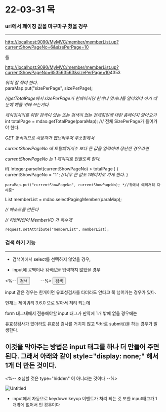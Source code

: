 # 22-03-31 목

### url에서 페이징 값을 마구마구 쳤을 경우

---

[http://localhost:9090/MyMVC/member/memberList.up?currentShowPageNo=6&sizePerPage=10](http://localhost:9090/MyMVC/member/memberList.up?currentShowPageNo=6&sizePerPage=10)

를

[http://localhost:9090/MyMVC/member/memberList.up?currentShowPageNo=653563563&sizePerPage=10](http://localhost:9090/MyMVC/member/memberList.up?currentShowPageNo=6&sizePerPage=10)4353

*위치 잘 줘야 한다.*			
paraMap.put("sizePerPage", sizePerPage);  

*//getTotalPage에서 sizePerPage가 한페이지당 한개냐 몇개냐를 알아와야 하기 때문에 얘를 위에 쓰는거다.*

			
*페이징처리를 위한 검색이 있는 또는 검색이 없는 전체회원에 대한 총페이지 알아오기*
int totalPage = mdao.getTotalPage(paraMap);    /// 전체 SizePerPage가 들어가야 한다.

*GET 방식이므로 사용자가 웹브라우저 주소창에서* 

*currentShowPageNo 에 토탈페이지수 보다 큰 값을 입력하여 장난친 경우라면* 

*currentShowPageNo 는 1 페이지로 만들도록 한다.* 

if( Integer.parseInt(currentShowPageNo) > totalPage ) {
	currentShowPageNo = "1"; *//너무 큰 값도 1페이지로 가게 한다.*
}

	paraMap.put("currentShowPageNo", currentShowPageNo); *//위에서 예외처리 다 해줌*

	
List<MemberVO> memberList = mdao.selectPagingMember(paraMap);

 *// 메소드를 만든다* 

 *// 리턴타입이 MemberVO 가 복수개*

	request.setAttribute("memberList", memberList);

### 검색 하기 기능

---

 - 검색어에서 select를 선택하지 않았을 경우, 

 - input에 공백이나 검색값을 입력하지 않았을 경우

<%-- <button type="button" onclick="goSearch();" style="margin-right: 30px;">검색</button> --%>
<input type="submit" value="검색" />

input 같은 경우는 한개이면 유효성검사를 타더라도 안타고 쭉 넘어가는 경우가 있다.

현재는 제이쿼리 3.6.0 으로 알아서 처리 되는데

form 태그내에서 전송해야할 input 태그가 만약에 1개 밖에 없을 경우에는 

유효성검사가 있더라도
유효성 검사를 거치지 않고 막바로 submit()을 하는 경우가 발생한다.

이것을 막아주는 방법은 **input 태그를 하나 더 만들어 주면 된다.**
그래서 아래와 같이 style="display: none;" 해서 1개 더 만든 것이다.
-
<input type="text" style="display: none;" /> <%-- 조심할 것은 type="hidden" 이 아니라는 것이다 --%>

![Untitled](22-03-31%20%E1%84%86%20a813e/Untitled.png)

 - input에서 자동으로 keydown keyup 이벤트가 처리 되는 것 또한 input태그가 1개밖에 없어서 인 경우이다